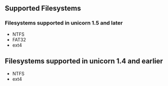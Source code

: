 ## Supported Filesystems

### Filesystems supported in unicorn 1.5 and later
- NTFS
- FAT32
- ext4

## Filesystems supported in unicorn 1.4 and earlier
- NTFS
- ext4
